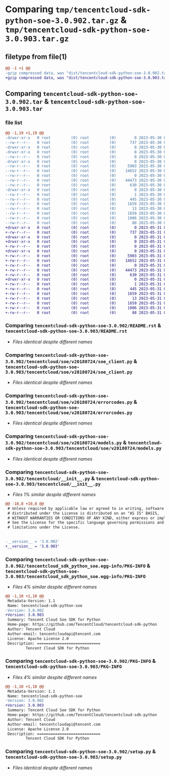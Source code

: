 # Comparing `tmp/tencentcloud-sdk-python-soe-3.0.902.tar.gz` & `tmp/tencentcloud-sdk-python-soe-3.0.903.tar.gz`

## filetype from file(1)

```diff
@@ -1 +1 @@
-gzip compressed data, was "dist/tencentcloud-sdk-python-soe-3.0.902.tar", last modified: Tue May 30 00:31:08 2023, max compression
+gzip compressed data, was "dist/tencentcloud-sdk-python-soe-3.0.903.tar", last modified: Wed May 31 02:19:11 2023, max compression
```

## Comparing `tencentcloud-sdk-python-soe-3.0.902.tar` & `tencentcloud-sdk-python-soe-3.0.903.tar`

### file list

```diff
@@ -1,19 +1,19 @@
-drwxr-xr-x   0 root         (0) root         (0)        0 2023-05-30 00:31:08.000000 tencentcloud-sdk-python-soe-3.0.902/
--rw-r--r--   0 root         (0) root         (0)      737 2023-05-30 00:31:08.000000 tencentcloud-sdk-python-soe-3.0.902/README.rst
-drwxr-xr-x   0 root         (0) root         (0)        0 2023-05-30 00:31:08.000000 tencentcloud-sdk-python-soe-3.0.902/tencentcloud/
-drwxr-xr-x   0 root         (0) root         (0)        0 2023-05-30 00:31:08.000000 tencentcloud-sdk-python-soe-3.0.902/tencentcloud/soe/
--rw-r--r--   0 root         (0) root         (0)        0 2023-05-30 00:31:08.000000 tencentcloud-sdk-python-soe-3.0.902/tencentcloud/soe/__init__.py
-drwxr-xr-x   0 root         (0) root         (0)        0 2023-05-30 00:31:08.000000 tencentcloud-sdk-python-soe-3.0.902/tencentcloud/soe/v20180724/
--rw-r--r--   0 root         (0) root         (0)     5903 2023-05-30 00:31:08.000000 tencentcloud-sdk-python-soe-3.0.902/tencentcloud/soe/v20180724/soe_client.py
--rw-r--r--   0 root         (0) root         (0)    14652 2023-05-30 00:31:08.000000 tencentcloud-sdk-python-soe-3.0.902/tencentcloud/soe/v20180724/errorcodes.py
--rw-r--r--   0 root         (0) root         (0)        0 2023-05-30 00:31:08.000000 tencentcloud-sdk-python-soe-3.0.902/tencentcloud/soe/v20180724/__init__.py
--rw-r--r--   0 root         (0) root         (0)    44473 2023-05-30 00:31:08.000000 tencentcloud-sdk-python-soe-3.0.902/tencentcloud/soe/v20180724/models.py
--rw-r--r--   0 root         (0) root         (0)      630 2023-05-30 00:31:08.000000 tencentcloud-sdk-python-soe-3.0.902/tencentcloud/__init__.py
-drwxr-xr-x   0 root         (0) root         (0)        0 2023-05-30 00:31:08.000000 tencentcloud-sdk-python-soe-3.0.902/tencentcloud_sdk_python_soe.egg-info/
--rw-r--r--   0 root         (0) root         (0)        1 2023-05-30 00:31:08.000000 tencentcloud-sdk-python-soe-3.0.902/tencentcloud_sdk_python_soe.egg-info/dependency_links.txt
--rw-r--r--   0 root         (0) root         (0)      445 2023-05-30 00:31:08.000000 tencentcloud-sdk-python-soe-3.0.902/tencentcloud_sdk_python_soe.egg-info/SOURCES.txt
--rw-r--r--   0 root         (0) root         (0)     1659 2023-05-30 00:31:08.000000 tencentcloud-sdk-python-soe-3.0.902/tencentcloud_sdk_python_soe.egg-info/PKG-INFO
--rw-r--r--   0 root         (0) root         (0)       13 2023-05-30 00:31:08.000000 tencentcloud-sdk-python-soe-3.0.902/tencentcloud_sdk_python_soe.egg-info/top_level.txt
--rw-r--r--   0 root         (0) root         (0)     1659 2023-05-30 00:31:08.000000 tencentcloud-sdk-python-soe-3.0.902/PKG-INFO
--rw-r--r--   0 root         (0) root         (0)     1006 2023-05-30 00:31:08.000000 tencentcloud-sdk-python-soe-3.0.902/setup.py
--rw-r--r--   0 root         (0) root         (0)       88 2023-05-30 00:31:08.000000 tencentcloud-sdk-python-soe-3.0.902/setup.cfg
+drwxr-xr-x   0 root         (0) root         (0)        0 2023-05-31 02:19:11.000000 tencentcloud-sdk-python-soe-3.0.903/
+-rw-r--r--   0 root         (0) root         (0)      737 2023-05-31 02:19:11.000000 tencentcloud-sdk-python-soe-3.0.903/README.rst
+drwxr-xr-x   0 root         (0) root         (0)        0 2023-05-31 02:19:11.000000 tencentcloud-sdk-python-soe-3.0.903/tencentcloud/
+drwxr-xr-x   0 root         (0) root         (0)        0 2023-05-31 02:19:11.000000 tencentcloud-sdk-python-soe-3.0.903/tencentcloud/soe/
+-rw-r--r--   0 root         (0) root         (0)        0 2023-05-31 02:19:11.000000 tencentcloud-sdk-python-soe-3.0.903/tencentcloud/soe/__init__.py
+drwxr-xr-x   0 root         (0) root         (0)        0 2023-05-31 02:19:11.000000 tencentcloud-sdk-python-soe-3.0.903/tencentcloud/soe/v20180724/
+-rw-r--r--   0 root         (0) root         (0)     5903 2023-05-31 02:19:11.000000 tencentcloud-sdk-python-soe-3.0.903/tencentcloud/soe/v20180724/soe_client.py
+-rw-r--r--   0 root         (0) root         (0)    14652 2023-05-31 02:19:11.000000 tencentcloud-sdk-python-soe-3.0.903/tencentcloud/soe/v20180724/errorcodes.py
+-rw-r--r--   0 root         (0) root         (0)        0 2023-05-31 02:19:11.000000 tencentcloud-sdk-python-soe-3.0.903/tencentcloud/soe/v20180724/__init__.py
+-rw-r--r--   0 root         (0) root         (0)    44473 2023-05-31 02:19:11.000000 tencentcloud-sdk-python-soe-3.0.903/tencentcloud/soe/v20180724/models.py
+-rw-r--r--   0 root         (0) root         (0)      630 2023-05-31 02:19:11.000000 tencentcloud-sdk-python-soe-3.0.903/tencentcloud/__init__.py
+drwxr-xr-x   0 root         (0) root         (0)        0 2023-05-31 02:19:11.000000 tencentcloud-sdk-python-soe-3.0.903/tencentcloud_sdk_python_soe.egg-info/
+-rw-r--r--   0 root         (0) root         (0)        1 2023-05-31 02:19:11.000000 tencentcloud-sdk-python-soe-3.0.903/tencentcloud_sdk_python_soe.egg-info/dependency_links.txt
+-rw-r--r--   0 root         (0) root         (0)      445 2023-05-31 02:19:11.000000 tencentcloud-sdk-python-soe-3.0.903/tencentcloud_sdk_python_soe.egg-info/SOURCES.txt
+-rw-r--r--   0 root         (0) root         (0)     1659 2023-05-31 02:19:11.000000 tencentcloud-sdk-python-soe-3.0.903/tencentcloud_sdk_python_soe.egg-info/PKG-INFO
+-rw-r--r--   0 root         (0) root         (0)       13 2023-05-31 02:19:11.000000 tencentcloud-sdk-python-soe-3.0.903/tencentcloud_sdk_python_soe.egg-info/top_level.txt
+-rw-r--r--   0 root         (0) root         (0)     1659 2023-05-31 02:19:11.000000 tencentcloud-sdk-python-soe-3.0.903/PKG-INFO
+-rw-r--r--   0 root         (0) root         (0)     1006 2023-05-31 02:19:11.000000 tencentcloud-sdk-python-soe-3.0.903/setup.py
+-rw-r--r--   0 root         (0) root         (0)       88 2023-05-31 02:19:11.000000 tencentcloud-sdk-python-soe-3.0.903/setup.cfg
```

### Comparing `tencentcloud-sdk-python-soe-3.0.902/README.rst` & `tencentcloud-sdk-python-soe-3.0.903/README.rst`

 * *Files identical despite different names*

### Comparing `tencentcloud-sdk-python-soe-3.0.902/tencentcloud/soe/v20180724/soe_client.py` & `tencentcloud-sdk-python-soe-3.0.903/tencentcloud/soe/v20180724/soe_client.py`

 * *Files identical despite different names*

### Comparing `tencentcloud-sdk-python-soe-3.0.902/tencentcloud/soe/v20180724/errorcodes.py` & `tencentcloud-sdk-python-soe-3.0.903/tencentcloud/soe/v20180724/errorcodes.py`

 * *Files identical despite different names*

### Comparing `tencentcloud-sdk-python-soe-3.0.902/tencentcloud/soe/v20180724/models.py` & `tencentcloud-sdk-python-soe-3.0.903/tencentcloud/soe/v20180724/models.py`

 * *Files identical despite different names*

### Comparing `tencentcloud-sdk-python-soe-3.0.902/tencentcloud/__init__.py` & `tencentcloud-sdk-python-soe-3.0.903/tencentcloud/__init__.py`

 * *Files 1% similar despite different names*

```diff
@@ -10,8 +10,8 @@
 # Unless required by applicable law or agreed to in writing, software
 # distributed under the License is distributed on an "AS IS" BASIS,
 # WITHOUT WARRANTIES OR CONDITIONS OF ANY KIND, either express or implied.
 # See the License for the specific language governing permissions and
 # limitations under the License.
 
 
-__version__ = '3.0.902'
+__version__ = '3.0.903'
```

### Comparing `tencentcloud-sdk-python-soe-3.0.902/tencentcloud_sdk_python_soe.egg-info/PKG-INFO` & `tencentcloud-sdk-python-soe-3.0.903/tencentcloud_sdk_python_soe.egg-info/PKG-INFO`

 * *Files 4% similar despite different names*

```diff
@@ -1,10 +1,10 @@
 Metadata-Version: 1.1
 Name: tencentcloud-sdk-python-soe
-Version: 3.0.902
+Version: 3.0.903
 Summary: Tencent Cloud Soe SDK for Python
 Home-page: https://github.com/TencentCloud/tencentcloud-sdk-python
 Author: Tencent Cloud
 Author-email: tencentcloudapi@tencent.com
 License: Apache License 2.0
 Description: ============================
         Tencent Cloud SDK for Python
```

### Comparing `tencentcloud-sdk-python-soe-3.0.902/PKG-INFO` & `tencentcloud-sdk-python-soe-3.0.903/PKG-INFO`

 * *Files 4% similar despite different names*

```diff
@@ -1,10 +1,10 @@
 Metadata-Version: 1.1
 Name: tencentcloud-sdk-python-soe
-Version: 3.0.902
+Version: 3.0.903
 Summary: Tencent Cloud Soe SDK for Python
 Home-page: https://github.com/TencentCloud/tencentcloud-sdk-python
 Author: Tencent Cloud
 Author-email: tencentcloudapi@tencent.com
 License: Apache License 2.0
 Description: ============================
         Tencent Cloud SDK for Python
```

### Comparing `tencentcloud-sdk-python-soe-3.0.902/setup.py` & `tencentcloud-sdk-python-soe-3.0.903/setup.py`

 * *Files identical despite different names*

